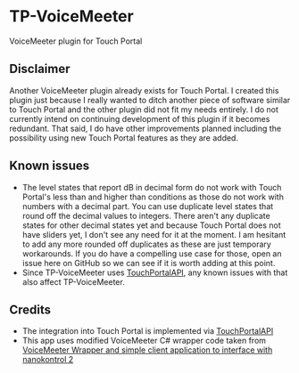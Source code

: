 # TP-VoiceMeeter
VoiceMeeter plugin for Touch Portal

## Disclaimer
Another VoiceMeeter plugin already exists for Touch Portal. I created this plugin just because I really wanted to ditch another piece of software similar to Touch Portal and the other plugin did not fit my needs entirely. I do not currently intend on continuing development of this plugin if it becomes redundant. That said, I do have other improvements planned including the possibility using new Touch Portal features as they are added.

## Known issues
- The level states that report dB in decimal form do not work with Touch Portal's less than and higher than conditions as those do not work with numbers with a decimal part. You can use duplicate level states that round off the decimal values to integers. There aren't any duplicate states for other decimal states yet and because Touch Portal does not have sliders yet, I don't see any need for it at the moment. I am hesitant to add any more rounded off duplicates as these are just temporary workarounds. If you do have a compelling use case for those, open an issue here on GitHub so we can see if it is worth adding at this point.
- Since TP-VoiceMeeter uses [TouchPortalAPI](https://github.com/tlewis17/TouchPortalAPI), any known issues with that also affect TP-VoiceMeeter.

## Credits
- The integration into Touch Portal is implemented via [TouchPortalAPI](https://github.com/tlewis17/TouchPortalAPI)
- This app uses modified VoiceMeeter C# wrapper code taken from [VoiceMeeter Wrapper and simple client application to interface with nanokontrol 2](https://github.com/tocklime/VoiceMeeterWrapper/)
